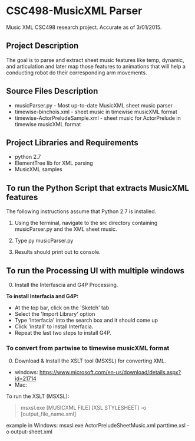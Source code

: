 # CSC498-MusicXML Parser
Music XML CSC498 research project. Accurate as of 3/01/2015.

## Project Description
The goal is to parse and extract sheet music features like temp, dynamic, and articulation and later map those features to animations that will help a conducting robot do their corresponding arm movements.

## Source Files Description
- musicParser.py - Most up-to-date MusicXML sheet music parser
- timewise-binchois.xml - sheet music in timewise musicXML format
- timewise-ActorPreludeSample.xml - sheet music for ActorPrelude in timewise musicXML format
## Project Libraries and Requirements
- python 2.7
- ElementTree lib for XML parsing
- MusicXML samples

## To run the Python Script that extracts MusicXML features
The following instructions assume that Python 2.7 is installed.

1) Using the terminal, navigate to the src directory containing musicParser.py and the XML sheet music.

2) Type py musicParser.py 

3) Results should print out to console. 

## To run the Processing UI with multiple windows
0) Install the Interfascia and G4P Processing. 

 <b>To install Interfacia and G4P:</b>
- At the top bar, click on the 'Sketch' tab
- Select the 'Import Library' option
- Type 'Interfacia' into the search box and it should come up
- Click 'install' to install Interfacia.
- Repeat the last two steps to install G4P.

### To convert from partwise to timewise musicXML format
0) Download & Install the XSLT tool (MSXSL) for converting XML. 
 - windows: https://www.microsoft.com/en-us/download/details.aspx?id=21714
 - Mac:

To run the XSLT (MSXSL):
> msxsl.exe [MUSICXML FILE] [XSL STYLESHEET] -o [output_file_name.xml]

example in Windows:
msxsl.exe ActorPreludeSheetMusic.xml parttime.xsl -o output-sheet.xml

